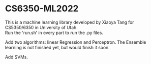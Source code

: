 # CS6350-ML2022
This is a machine learning library developed by Xiaoya Tang for CS5350/6350 in University of Utah.\
Run the 'run.sh' in every part to run the .py files.

Add two algorithms: linear Regression and Perceptron.
The Ensemble learning is not finished yet, but would finish it soon.  

Add SVMs.
